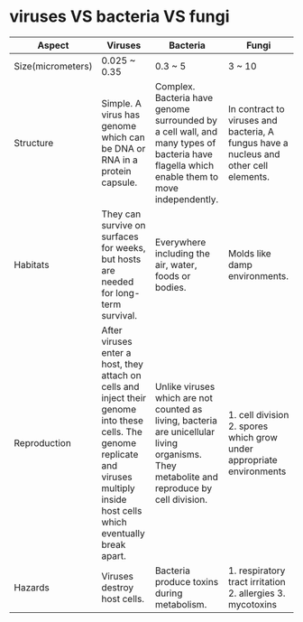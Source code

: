 # viruses VS bacteria VS fungi

| Aspect | Viruses | Bacteria | Fungi |
| --- | --- | --- | --- |
| Size(micrometers) | 0.025 ~ 0.35 | 0.3 ~ 5 | 3 ~ 10 |
| Structure | Simple. A virus has genome which can be DNA or RNA in a protein capsule. | Complex. Bacteria have genome surrounded by a cell wall, and many types of bacteria have flagella which enable them to move independently. | In contract to viruses and bacteria, A fungus have a nucleus and other cell elements. |
| Habitats | They can survive on surfaces for weeks, but hosts are needed for long-term survival. | Everywhere including the air, water, foods or bodies. | Molds like damp environments. |
| Reproduction | After viruses enter a host, they attach on cells and inject their genome into these cells. The genome replicate and viruses multiply inside host cells which eventually break apart. | Unlike viruses which are not counted as living, bacteria are unicellular living organisms. They metabolite and reproduce by cell division. | 1. cell division 2. spores which grow under appropriate environments |
| Hazards | Viruses destroy host cells. | Bacteria produce toxins during metabolism. | 1. respiratory tract irritation 2. allergies 3. mycotoxins|